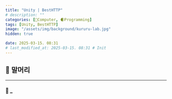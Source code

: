 ```yaml
---
title: "Unity | BestHTTP"
# description: ""
categories: [💫Computer, 🌒Programming]
tags: [Unity, BestHTTP]
image: "/assets/img/background/kururu-lab.jpg"
hidden: true

date: 2025-03-15. 08:31
# last_modified_at: 2025-03-15. 08:31 # Init
---
```


## 💫 말머리

---

### 🫧 _
